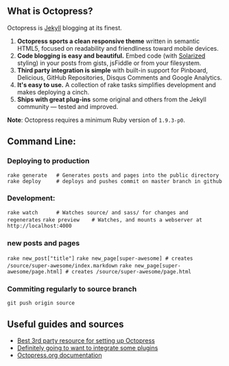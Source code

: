 ## What is Octopress?

Octopress is [Jekyll](https://github.com/mojombo/jekyll) blogging at its finest.

1. **Octopress sports a clean responsive theme** written in semantic HTML5, focused on readability and friendliness toward mobile devices.
2. **Code blogging is easy and beautiful.** Embed code (with [Solarized](http://ethanschoonover.com/solarized) styling) in your posts from gists, jsFiddle or from your filesystem.
3. **Third party integration is simple** with built-in support for Pinboard, Delicious, GitHub Repositories, Disqus Comments and Google Analytics.
4. **It's easy to use.** A collection of rake tasks simplifies development and makes deploying a cinch.
5. **Ships with great plug-ins** some original and others from the Jekyll community &mdash; tested and improved.

**Note**: Octopress requires a minimum Ruby version of `1.9.3-p0`.

## Command Line:

### Deploying to production
`rake generate   # Generates posts and pages into the public directory`
`rake deploy     # deploys and pushes commit on master branch in github`
### Development:
`rake watch      # Watches source/ and sass/ for changes and regenerates`
`rake preview    # Watches, and mounts a webserver at http://localhost:4000`
### new posts and pages
`rake new_post["title"]`
`rake new_page[super-awesome] # creates /source/super-awesome/index.markdown`
`rake new_page[super-awesome/page.html] # creates /source/super-awesome/page.html`
### Commiting regularly to source branch
`git push origin source`

## Useful guides and sources

* [Best 3rd party resource for setting up Octopress](http://webdesign.tutsplus.com/tutorials/getting-started-with-octopress--webdesign-11442)<br>
* [Definitely going to want to integrate some plugins](http://octopress.org/docs/blogging/plugins/)
* [Octopress.org documentation](http://octopress.org/docs)